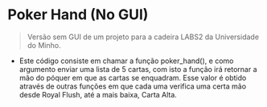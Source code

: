 # Poker Hand (No GUI)
> Versão sem GUI de um projeto para a cadeira LABS2 da Universidade do Minho.

- Este código consiste em chamar a função poker_hand(), e como argumento enviar uma lista de 5 cartas, com isto a função irá retornar a mão do póquer em que as cartas se enquadram. Esse valor é obtido através de outras funções em que cada uma verifica uma certa mão desde Royal Flush, até a mais baixa, Carta Alta.